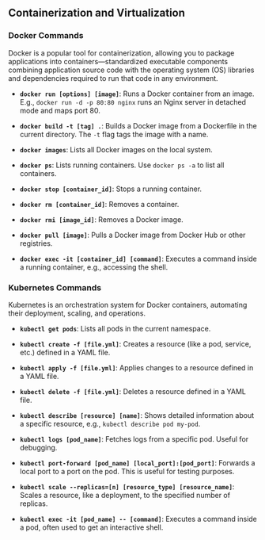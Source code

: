 ## Containerization and Virtualization

### Docker Commands

Docker is a popular tool for containerization, allowing you to package applications into containers—standardized executable components combining application source code with the operating system (OS) libraries and dependencies required to run that code in any environment.

- **`docker run [options] [image]`**: Runs a Docker container from an image. E.g., `docker run -d -p 80:80 nginx` runs an Nginx server in detached mode and maps port 80.

- **`docker build -t [tag] .`**: Builds a Docker image from a Dockerfile in the current directory. The `-t` flag tags the image with a name.

- **`docker images`**: Lists all Docker images on the local system.

- **`docker ps`**: Lists running containers. Use `docker ps -a` to list all containers.

- **`docker stop [container_id]`**: Stops a running container.

- **`docker rm [container_id]`**: Removes a container.

- **`docker rmi [image_id]`**: Removes a Docker image.

- **`docker pull [image]`**: Pulls a Docker image from Docker Hub or other registries.

- **`docker exec -it [container_id] [command]`**: Executes a command inside a running container, e.g., accessing the shell.

### Kubernetes Commands

Kubernetes is an orchestration system for Docker containers, automating their deployment, scaling, and operations.

- **`kubectl get pods`**: Lists all pods in the current namespace.

- **`kubectl create -f [file.yml]`**: Creates a resource (like a pod, service, etc.) defined in a YAML file.

- **`kubectl apply -f [file.yml]`**: Applies changes to a resource defined in a YAML file.

- **`kubectl delete -f [file.yml]`**: Deletes a resource defined in a YAML file.

- **`kubectl describe [resource] [name]`**: Shows detailed information about a specific resource, e.g., `kubectl describe pod my-pod`.

- **`kubectl logs [pod_name]`**: Fetches logs from a specific pod. Useful for debugging.

- **`kubectl port-forward [pod_name] [local_port]:[pod_port]`**: Forwards a local port to a port on the pod. This is useful for testing purposes.

- **`kubectl scale --replicas=[n] [resource_type] [resource_name]`**: Scales a resource, like a deployment, to the specified number of replicas.

- **`kubectl exec -it [pod_name] -- [command]`**: Executes a command inside a pod, often used to get an interactive shell.
